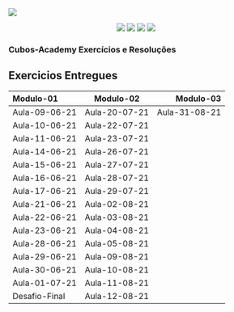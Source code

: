 ![](https://i.imgur.com/xG74tOh.png)

<p align="center">
    <img src="https://img.shields.io/github/issues/Hyagobsantos/Cubos-Academy-Exercicios?style=flat-square" />
    <img src="https://img.shields.io/github/forks/Hyagobsantos/Cubos-Academy-Exercicios?style=flat-square" />
    <img src="https://img.shields.io/github/stars/Hyagobsantos/Cubos-Academy-Exercicios?style=flat-square" />
    <img src="https://img.shields.io/github/license/Hyagobsantos/Cubos-Academy-Exercicios?style=flat-square" />
</p>

### Cubos-Academy Exercícios e Resoluções

## Exercicios Entregues

| Modulo-01     |   Modulo-02   |     Modulo-03 |
| :------------ | :-----------: | ------------: |
| Aula-09-06-21 | Aula-20-07-21 | Aula-31-08-21 |
| Aula-10-06-21 | Aula-22-07-21 |
| Aula-11-06-21 | Aula-23-07-21 |
| Aula-14-06-21 | Aula-26-07-21 |
| Aula-15-06-21 | Aula-27-07-21 |
| Aula-16-06-21 | Aula-28-07-21 |
| Aula-17-06-21 | Aula-29-07-21 |
| Aula-21-06-21 | Aula-02-08-21 |
| Aula-22-06-21 | Aula-03-08-21 |
| Aula-23-06-21 | Aula-04-08-21 |
| Aula-28-06-21 | Aula-05-08-21 |
| Aula-29-06-21 | Aula-09-08-21 |
| Aula-30-06-21 | Aula-10-08-21 |
| Aula-01-07-21 | Aula-11-08-21 |
| Desafio-Final | Aula-12-08-21 |
